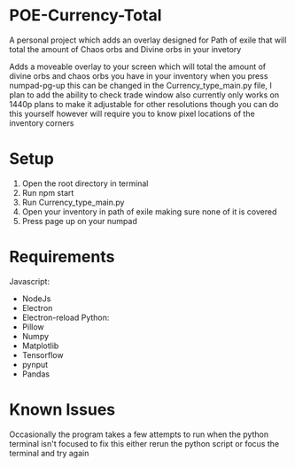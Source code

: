 # POE-Currency-Total
A personal project which adds an overlay designed for Path of exile that will total the amount of Chaos orbs and Divine orbs in your invetory

Adds a moveable overlay to your screen which will total the amount of divine orbs and chaos orbs you have in your inventory when you press numpad-pg-up this can be changed in the Currency_type_main.py file, I plan to add the ability to check trade window also currently only works on 1440p plans to make it adjustable for other resolutions though you can do this yourself however will require you to know pixel locations of the inventory corners
# Setup
1. Open the root directory in terminal
2. Run npm start
3. Run Currency_type_main.py
4. Open your inventory in path of exile making sure none of it is covered
5. Press page up on your numpad
# Requirements
Javascript:
* NodeJs 
* Electron
* Electron-reload
Python:
* Pillow
* Numpy
* Matplotlib
* Tensorflow
* pynput
* Pandas
  

# Known Issues
Occasionally the program takes a few attempts to run when the python terminal isn't focused to fix this either rerun the python script or focus the terminal and try again

